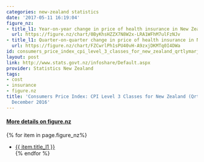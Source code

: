 ```yaml
---
categories: new-zealand statistics
date: '2017-05-11 16:19:04'
figure_nz:
- title_l1: Year-on-year change in price of health insurance in New Zealand
  url: https://figure.nz/chart/0ByKhsHZZX7N8W2x-LRA1WFhM7ulFzNJv
- title_l1: Quarter-on-quarter change in price of health insurance in New Zealand
  url: https://figure.nz/chart/FZCwrlPh1sPU40vH-A9zxjDKMTq0I4DWa
id: consumers_price_index_cpi_level_3_classes_for_new_zealand_qrtlymarjunsepdec_december_2016
layout: post
link: http://www.stats.govt.nz/infoshare/Default.aspx
provider: Statistics New Zealand
tags:
- cost
- insurance
- figure.nz
title: 'Consumers Price Index: CPI Level 3 Classes for New Zealand (Qrtly-Mar/Jun/Sep/Dec)
  December 2016'
---
```


<h4><u> More details on figure.nz</u></h4>
{% for item in page.figure_nz%}
<ul class="post-list">
    <li><a href="{{ item.url }}">{{ item.title_l1 }}</a></li>
{% endfor %}
</ul>